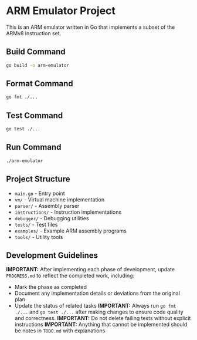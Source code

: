 # ARM Emulator Project

This is an ARM emulator written in Go that implements a subset of the ARMv8 instruction set.

## Build Command

```bash
go build -o arm-emulator
```

## Format Command

```bash
go fmt ./...
```

## Test Command

```bash
go test ./...
```

## Run Command

```bash
./arm-emulator
```

## Project Structure

- `main.go` - Entry point
- `vm/` - Virtual machine implementation
- `parser/` - Assembly parser
- `instructions/` - Instruction implementations
- `debugger/` - Debugging utilities
- `tests/` - Test files
- `examples/` - Example ARM assembly programs
- `tools/` - Utility tools

## Development Guidelines

**IMPORTANT:** After implementing each phase of development, update `PROGRESS.md` to reflect the completed work, including:
- Mark the phase as completed
- Document any implementation details or deviations from the original plan
- Update the status of related tasks
**IMPORTANT:** Always run `go fmt ./...` and `go test ./...` after making changes to ensure code quality and correctness.
**IMPORTANT:** Do not delete failing tests without explicit instructions
**IMPORTANT:** Anything that cannot be implemented should be notes in `TODO.md` with explanations
